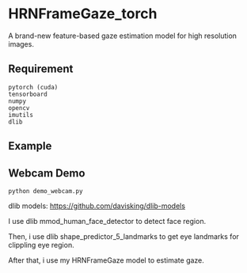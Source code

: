 # HRNFrameGaze_torch
A brand-new feature-based gaze estimation model for high resolution images.

## Requirement
```
pytorch (cuda)
tensorboard
numpy
opencv
imutils
dlib
```

## Example


## Webcam Demo
```
python demo_webcam.py
```
dlib models: https://github.com/davisking/dlib-models

I use dlib mmod_human_face_detector to detect face region.

Then, i use dlib shape_predictor_5_landmarks to get eye landmarks for clippling eye region.

After that, i use my HRNFrameGaze model to estimate gaze.
